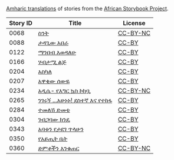 [Amharic translations](http://my.africanstorybook.org/language/amharic) of stories from the [African Storybook Project](http://my.africanstorybook.org).

Story ID | Title | License
-------- | ----- | -------
0068 | [ስንት](http://my.africanstorybook.org/stories/ስንት) | [CC-BY-NC](http://creativecommons.org/licenses/by-nc/3.0/)
0088 | [ታዳጊው አበራ](http://my.africanstorybook.org/stories/ታዳጊው-አበራ) | [CC-BY](https://creativecommons.org/licenses/by/3.0/)
0122 | [ማንበብ እወዳለሁ](http://my.africanstorybook.org/stories/ማንበብ-እወዳለሁ-0) | [CC-BY](https://creativecommons.org/licenses/by/3.0/)
0166 | [ሃብታሟ ልጅ](http://my.africanstorybook.org/stories/ሃብታሟ-ልጅ) | [CC-BY](https://creativecommons.org/licenses/by/3.0/)
0204 | [አስካለ](http://my.africanstorybook.org/stories/አስካለ) | [CC-BY](https://creativecommons.org/licenses/by/3.0/)
0207 | [አዋቂው ሰውዬ](http://my.africanstorybook.org/stories/አዋቂው-ሰውዬ) | [CC-BY](https://creativecommons.org/licenses/by/3.0/)
0234 | [አዲሴ- የእግር ኳስ ኮከቧ](http://my.africanstorybook.org/stories/አዲሴ-የእግር-ኳስ-ኮከቧ) | [CC-BY-NC](http://creativecommons.org/licenses/by-nc/3.0/)
0265 | [ንገሩኝ ...አሁኑኑ! ደስተኛ እና የተከፋ](http://my.africanstorybook.org/stories/ንገሩኝ-አሁኑኑ-ደስተኛ-እና-የተከፋ) | [CC-BY](https://creativecommons.org/licenses/by/3.0/)
0284 | [ተመለሽ ድመቴ](http://my.africanstorybook.org/stories/ተመለሽ-ድመቴ) | [CC-BY](https://creativecommons.org/licenses/by/3.0/)
0304 | [ገብጋባው ክንዴ](http://my.africanstorybook.org/stories/ገብጋባው-ክንዴ) | [CC-BY](https://creativecommons.org/licenses/by/4.0/)
0343 | [አባቱን የታደገ ጥላሁን](http://my.africanstorybook.org/stories/አባቱን-የታደገ-ጥላሁን) | [CC-BY](https://creativecommons.org/licenses/by/3.0/)
0350 | [የአይጢት ቤት](http://my.africanstorybook.org/stories/የአይጢት-ቤት) | [CC-BY](https://creativecommons.org/licenses/by/3.0/)
0360 | [ድምቶችን እንቁጠር](http://my.africanstorybook.org/stories/ድምቶችን-እንቁጠር) | [CC-BY-NC](http://creativecommons.org/licenses/by-nc/4.0/)
